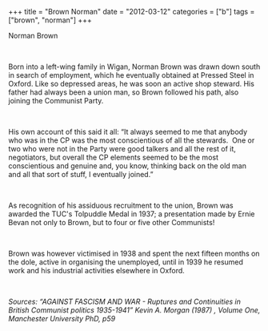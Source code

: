 +++
title = "Brown Norman"
date = "2012-03-12"
categories = ["b"]
tags = ["brown", "norman"]
+++

Norman Brown

 

Born into a left-wing family in Wigan, Norman Brown was drawn down south in search of employment, which he eventually obtained at Pressed Steel in Oxford. Like so depressed areas, he was soon an active shop steward. His father had always been a union man, so Brown followed his path, also joining the Communist Party. 

 

His own account of this said it all: “It always seemed to me that anybody who was in the CP was the most conscientious of all the stewards.  One or two who were not in the Party were good talkers and all the rest of it, negotiators, but overall the CP elements seemed to be the most conscientious and genuine and, you know, thinking back on the old man and all that sort of stuff, I eventually joined.”

 

As recognition of his assiduous recruitment to the union, Brown was awarded the TUC's Tolpuddle Medal in 1937; a presentation made by Ernie Bevan not only to Brown, but to four or five other Communists!

 

Brown was however victimised in 1938 and spent the next fifteen months on the dole, active in organising the unemployed, until in 1939 he resumed work and his industrial activities elsewhere in Oxford.

 

_Sources: “AGAINST FASCISM AND WAR - Ruptures and Continuities in British Communist politics 1935-1941” Kevin A. Morgan (1987) , Volume One, Manchester University PhD, p59_
